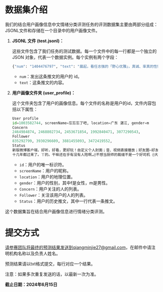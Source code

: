 # 数据集介绍

我们的结合用户画像信息中文情绪分类评测任务的评测数据集主要由两部分组成：JSONL文件和存储在一个目录中的用户画像文件。

1. **JSONL 文件 (test.jsonl)：** 

   这些文件包含了我们任务的测试数据。每一个文件中的每一行都是一个独立的 JSON 对象，代表一个数据实例。每个实例有两个字段：

   ```python
   {"num": "1404476797", "text": "晨起，看任志强的「野心优雅」，真诚、率真的性情中人无疑是有人格魅力的。"}
   ```

   - `num`：发出这条推文的用户的 id。
   - `text`：这条推文的内容。

2. **用户画像文件夹 (user_profile)：** 

   这个文件夹包含了用户的画像信息。每个文件的名称是用户的id，文件内容包括以下属性：

   ```python
   User profile
   id=1003582744, screenName=忘忘忘了吧, location=广东 湛江, gender=m
   Concern
   2464984874, 2468802734, 2453671854, 1992840471, 3077290543,
   Follower
   835292799, 3930296609, 3881455093, 3472419552,	
   Status
   新版微博客户端，好听，好看，更好玩！自定义个人封面；音、视频直接播放；好友圈—好友消息不错过；支持屏蔽广告微博；广场音乐、电影、美食等频道升级。[good]快试试一键听歌：http://t.cn/zH4S4xq 下载地址：http://t.cn/8kNWJX9
   十几年都过来了。丫的。干嘛还在乎有没有人陪啊…@不想当厨师的裁缝不是一个好司机 @大梧阿- @符雅雅就素一败家女 @菻國凍 @小菲vvv 我在:http://t.cn/zQ8Db0d
   ```

   - `id`：用户的唯一标识符。
   - `screenName`：用户的昵称。
   - `location`：用户的地理位置。
   - `gender`：用户的性别，其中f是女性，m是男性。
   - `Concern`：用户关注的人的列表。
   - `Follower`：关注该用户的人的列表。
   - `Status`：用户的历史推文，其中一行代表一条推文。

这个数据集旨在结合用户画像信息进行情绪分类评测。

# 提交方式
请参赛团队将最终的预测结果发送到qiangminjie27@gmail.com，在邮件中请注明机构名称以及负责人姓名。

预测结果请以txt格式提交，每行对应一个结果。

注意：如果多次重复发送的话，以最新一次为准。

**截止日期：2024年6月15日**
